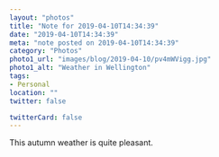 ```yaml
---
layout: "photos"
title: "Note for 2019-04-10T14:34:39"
date: "2019-04-10T14:34:39"
meta: "note posted on 2019-04-10T14:34:39"
category: "Photos"
photo1_url: "images/blog/2019-04-10/pv4mWVigg.jpg"
photo1_alt: "Weather in Wellington"
tags:
- Personal
location: ""
twitter: false

twitterCard: false
---
```

This autumn weather is quite pleasant.
